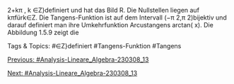 2+kπ , k ∈Z}definiert und hat das Bild
R. Die Nullstellen liegen auf kπfürk∈Z. Die Tangens-Funktion ist auf dem Intervall (−π
2,π
2)bijektiv
und darauf definiert man ihre Umkehrfunktion Arcustangens arctan( x). Die Abbildung 1.5.9 zeigt die

   Tags & Topics:
   #∈Z}definiert
   #Tangens-Funktion
   #Tangens

[Previous: #Analysis-Lineare_Algebra-230308_13](Analysis-Lineare_Algebra-230308_13.md)

[Next: #Analysis-Lineare_Algebra-230308_13](Analysis-Lineare_Algebra-230308_13.md)